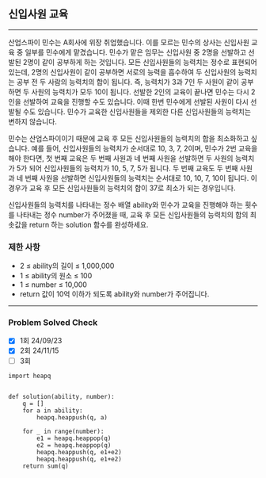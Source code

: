 ## 신입사원 교육

---

산업스파이 민수는 A회사에 위장 취업했습니다. 이를 모르는 민수의 상사는 신입사원 교육 중 일부를 민수에게 맡겼습니다.
민수가 맡은 임무는 신입사원 중 2명을 선발하고 선발된 2명이 같이 공부하게 하는 것입니다. 
모든 신입사원들의 능력치는 정수로 표현되어 있는데, 2명의 신입사원이 같이 공부하면 서로의 능력을 흡수하여 
두 신입사원의 능력치는 공부 전 두 사람의 능력치의 합이 됩니다. 즉, 능력치가 3과 7인 두 사원이 같이 공부하면 
두 사원의 능력치가 모두 10이 됩니다. 선발한 2인의 교육이 끝나면 민수는 다시 2인을 선발하여 
교육을 진행할 수도 있습니다. 이때 한번 민수에게 선발된 사원이 다시 선발될 수도 있습니다. 
민수가 교육한 신입사원들을 제외한 다른 신입사원들의 능력치는 변하지 않습니다.

민수는 산업스파이이기 때문에 교육 후 모든 신입사원들의 능력치의 합을 최소화하고 싶습니다. 
예를 들어, 신입사원들의 능력치가 순서대로 10, 3, 7, 2이며, 민수가 2번 교육을 해야 한다면, 
첫 번째 교육은 두 번째 사원과 네 번째 사원을 선발하면 두 사원의 능력치가 5가 되어 
신입사원들의 능력치가 10, 5, 7, 5가 됩니다. 두 번째 교육도 두 번째 사원과 네 번째 사원을 
선발하면 신입사원들의 능력치는 순서대로 10, 10, 7, 10이 됩니다. 
이 경우가 교육 후 모든 신입사원들의 능력치의 합이 37로 최소가 되는 경우입니다.

신입사원들의 능력치를 나타내는 정수 배열 ability와 민수가 교육을 진행해야 하는 횟수를 
나타내는 정수 number가 주어졌을 때, 교육 후 모든 신입사원들의 능력치의 합의 최솟값을 return 하는 solution 함수를 완성하세요.

### 제한 사항

- 2 ≤ ability의 길이 ≤ 1,000,000
- 1 ≤ ability의 원소 ≤ 100
- 1 ≤ number ≤ 10,000
- return 값이 10억 이하가 되도록 ability와 number가 주어집니다.

---
### Problem Solved Check
- [x] 1회 24/09/23
- [x] 2회 24/11/15
- [ ] 3회
~~~
import heapq


def solution(ability, number):
    q = []
    for a in ability:
        heapq.heappush(q, a)

    for _ in range(number):
        e1 = heapq.heappop(q)
        e2 = heapq.heappop(q)
        heapq.heappush(q, e1+e2)
        heapq.heappush(q, e1+e2)
    return sum(q)
    
~~~